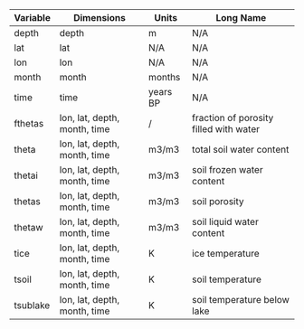 | Variable | Dimensions | Units | Long Name |
|-----------|------------------------------|--------|------------|
| depth | depth | m | N/A |
| lat | lat | N/A | N/A |
| lon | lon | N/A | N/A |
| month | month | months | N/A |
| time | time | years BP | N/A |
| fthetas | lon, lat, depth, month, time | / | fraction of porosity filled with water |
| theta | lon, lat, depth, month, time | m3/m3 | total soil water content |
| thetai | lon, lat, depth, month, time | m3/m3 | soil frozen water content |
| thetas | lon, lat, depth, month, time | m3/m3 | soil porosity |
| thetaw | lon, lat, depth, month, time | m3/m3 | soil liquid water content |
| tice | lon, lat, depth, month, time | K | ice temperature |
| tsoil | lon, lat, depth, month, time | K | soil temperature |
| tsublake | lon, lat, depth, month, time | K | soil temperature below lake |
